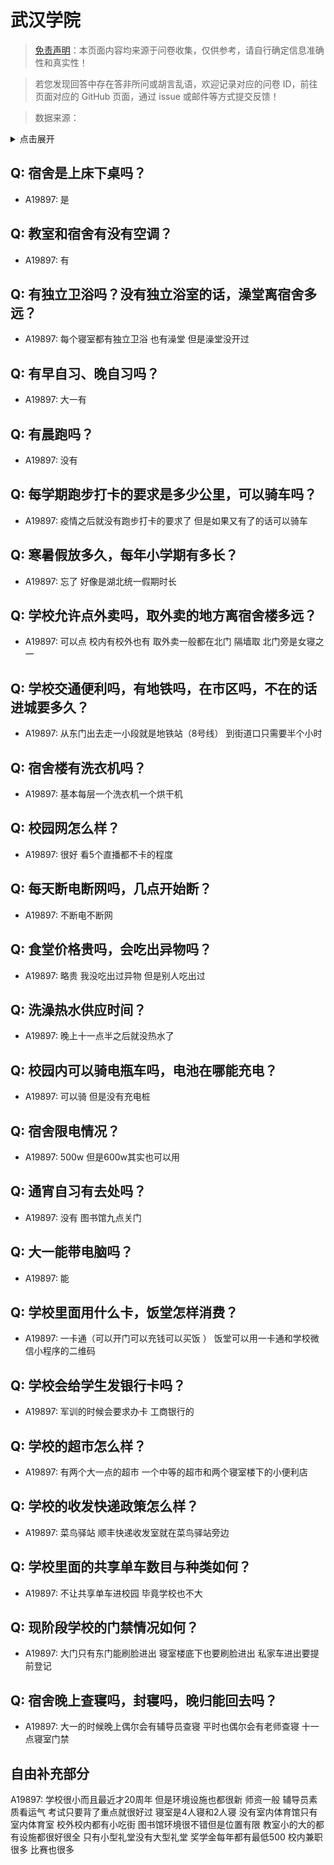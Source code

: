 # 武汉学院

> [免责声明](https://colleges.chat/#_3)：本页面内容均来源于问卷收集，仅供参考，请自行确定信息准确性和真实性！

> 若您发现回答中存在答非所问或胡言乱语，欢迎记录对应的问卷 ID，前往页面对应的 GitHub 页面，通过 issue 或邮件等方式提交反馈！

> 数据来源：

<details><summary>点击展开</summary>
<ul>
<li>A19897: 匿名 (2023 年 06 月)</li>
</ul>
</details>

## Q: 宿舍是上床下桌吗？

- A19897: 是

## Q: 教室和宿舍有没有空调？

- A19897: 有

## Q: 有独立卫浴吗？没有独立浴室的话，澡堂离宿舍多远？

- A19897: 每个寝室都有独立卫浴 也有澡堂 但是澡堂没开过

## Q: 有早自习、晚自习吗？

- A19897: 大一有

## Q: 有晨跑吗？

- A19897: 没有

## Q: 每学期跑步打卡的要求是多少公里，可以骑车吗？

- A19897: 疫情之后就没有跑步打卡的要求了 但是如果又有了的话可以骑车

## Q: 寒暑假放多久，每年小学期有多长？

- A19897: 忘了 好像是湖北统一假期时长

## Q: 学校允许点外卖吗，取外卖的地方离宿舍楼多远？

- A19897: 可以点 校内有校外也有 取外卖一般都在北门 隔墙取 北门旁是女寝之一

## Q: 学校交通便利吗，有地铁吗，在市区吗，不在的话进城要多久？

- A19897: 从东门出去走一小段就是地铁站（8号线） 到街道口只需要半个小时

## Q: 宿舍楼有洗衣机吗？

- A19897: 基本每层一个洗衣机一个烘干机

## Q: 校园网怎么样？

- A19897: 很好 看5个直播都不卡的程度

## Q: 每天断电断网吗，几点开始断？

- A19897: 不断电不断网

## Q: 食堂价格贵吗，会吃出异物吗？

- A19897: 略贵 我没吃出过异物 但是别人吃出过

## Q: 洗澡热水供应时间？

- A19897: 晚上十一点半之后就没热水了

## Q: 校园内可以骑电瓶车吗，电池在哪能充电？

- A19897: 可以骑 但是没有充电桩

## Q: 宿舍限电情况？

- A19897: 500w 但是600w其实也可以用

## Q: 通宵自习有去处吗？

- A19897: 没有 图书馆九点关门

## Q: 大一能带电脑吗？

- A19897: 能

## Q: 学校里面用什么卡，饭堂怎样消费？

- A19897: 一卡通（可以开门可以充钱可以买饭 ） 饭堂可以用一卡通和学校微信小程序的二维码

## Q: 学校会给学生发银行卡吗？

- A19897: 军训的时候会要求办卡 工商银行的

## Q: 学校的超市怎么样？

- A19897: 有两个大一点的超市 一个中等的超市和两个寝室楼下的小便利店

## Q: 学校的收发快递政策怎么样？

- A19897: 菜鸟驿站 顺丰快递收发室就在菜鸟驿站旁边

## Q: 学校里面的共享单车数目与种类如何？

- A19897: 不让共享单车进校园 毕竟学校也不大

## Q: 现阶段学校的门禁情况如何？

- A19897: 大门只有东门能刷脸进出 寝室楼底下也要刷脸进出 私家车进出要提前登记

## Q: 宿舍晚上查寝吗，封寝吗，晚归能回去吗？

- A19897: 大一的时候晚上偶尔会有辅导员查寝 平时也偶尔会有老师查寝 十一点寝室门禁

## 自由补充部分

A19897: 学校很小而且最近才20周年 但是环境设施也都很新 师资一般 辅导员素质看运气 考试只要背了重点就很好过 寝室是4人寝和2人寝 没有室内体育馆只有室内体育室 校外校内都有小吃街 图书馆环境很不错但是位置有限 教室小的大的都有设施都很好很全 只有小型礼堂没有大型礼堂 奖学金每年都有最低500 校内兼职很多 比赛也很多